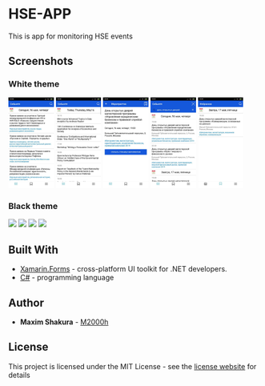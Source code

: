 # HSE-APP
This is app for monitoring HSE events

## Screenshots

### White theme

<p float="left">
  <img src="/screenshots/main_rus_white.jpg" width="18%" />
  <img src="/screenshots/main_en_white.jpg" width="18%" />
  <img src="/screenshots/event_white_rus.jpg" width="18%" />
  <img src="/screenshots/search_rus_white.jpg" width="18%" /> 
  <img src="/screenshots/fav_rus_white.jpg" width="18%" />
</p>


### Black theme

<p float="left">
  <img src="https://pp.userapi.com/c845216/v845216080/1f1e70/K4VDmEZfsEQ.jpg" width="20%" />
  <img src="https://pp.userapi.com/c853624/v853624482/27c77/w5zAYbOUcuM.jpg" width="20%" />
  <img src="https://pp.userapi.com/c846320/v846320080/1e71e7/hGsKWd8xGtw.jpg" width="20%" />
  <img src="https://pp.userapi.com/c851536/v851536482/100cfa/DyDPu6-fQRw.jpg" width="20%" /> 
</p>

## Built With

* [Xamarin.Forms](https://docs.microsoft.com/en-us/xamarin/xamarin-forms/) - cross-platform UI toolkit for .NET developers.
* [C#](https://docs.microsoft.com/en-us/dotnet/csharp/) - programming language

## Author

* **Maxim Shakura** - [M2000h](https://github.com/M2000h)

## License

This project is licensed under the MIT License - see the [license website](https://opensource.org/licenses/MIT) for details

